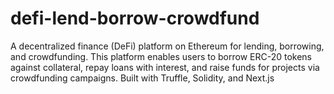 # defi-lend-borrow-crowdfund
A decentralized finance (DeFi) platform on Ethereum for lending, borrowing, and crowdfunding. This platform enables users to borrow ERC-20 tokens against collateral, repay loans with interest, and raise funds for projects via crowdfunding campaigns. Built with Truffle, Solidity, and Next.js
